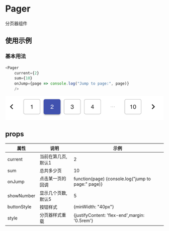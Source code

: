 # Pager
分页器组件

## 使用示例
### 基本用法
```javascript
<Pager 
    current={2} 
    sum={10}
    onJump={page => console.log("Jump to page:", page)}
    />
```
![](./imgs/example-pager0.png)
## props
|属性|说明|示例|
|-|-|-|
|current|当前在第几页,默认1|2|
|sum|总共多少页|10|
|onJump|点击某一页的回调|function(page) {console.log("jump to page:" page)}|
|showNumber|显示几个页数,默认5|5|
|buttonStyle|按钮样式|{minWidth: "40px"}|
|style|分页器样式重载|{justifyContent: 'flex-end',margin: '0.5rem'}|